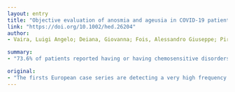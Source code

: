 ```yaml
---
layout: entry
title: "Objective evaluation of anosmia and ageusia in COVID-19 patients: a single-center experience on 72 cases"
link: "https://doi.org/10.1002/hed.26204"
author:
- Vaira, Luigi Angelo; Deiana, Giovanna; Fois, Alessandro Giuseppe; Pirina, Pietro; Madeddu, Giordano; De Vito, Andrea; Babudieri, Sergio; Petrocelli, Marzia; Serra, Antonello; Bussu, Francesco; Ligas, Enrica; Salzano, Giovanni; Riu, Giacomo De

summary:
- "73.6% of patients reported having or having chemosensitive disorders. Olfactory and gustatory function was objectively tested in 72 COVID-19 patients treated at University Hospital of Sassari. Otolaryngologists and head-neck surgeons must by now keep this diagnostic option in mind when evaluating cases of ageusia and nonspecific anosmia that arose suddenly and are not associated with rhinitis symptoms."

original:
- "The firsts European case series are detecting a very high frequency of chemosensitive disorders in COVID-19 patients, ranging between 19.4% and 88%. METHODS: Olfactory and gustatory function was objectively tested in 72 COVID-19 patients treated at University Hospital of Sassari. RESULTS: Overall, 73.6% of the patients reported having or having had chemosensitive disorders. Olfactory assessment showed variable degree hyposmia in 60 cases and anosmia in 2 patients. Gustatory assessment revealed hypogeusia in 33 cases and complete ageusia in 1 patient. Statistically significant differences in chemosensitive recovery were detected based on age and distance from the onset of clinical manifestations. CONCLUSION: Olfactory and gustatory dysfunctions represent common clinical findings in COVID-19 patients. Otolaryngologists and head-neck surgeons must by now keep this diagnostic option in mind when evaluating cases of ageusia and nonspecific anosmia that arose suddenly and are not associated with rhinitis symptoms."
---
```


